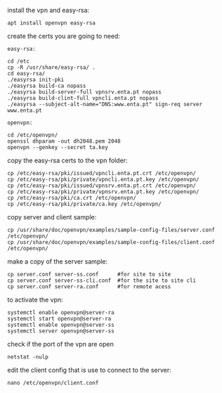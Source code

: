 install the vpn and easy-rsa:

```
apt install openvpn easy-rsa
```
create the certs you are going to need:
```
easy-rsa:

cd /etc
cp -R /usr/share/easy-rsa/ .
cd easy-rsa/
./easyrsa init-pki
./easyrsa build-ca nopass
./easyrsa build-server-full vpnsrv.enta.pt nopass
./easyrsa build-clint-full vpncli.enta.pt nopass
./easyrsa --subject-alt-name="DNS:www.enta.pt" sign-req server www.enta.pt

openvpn:

cd /etc/openvpn/   
openssl dhparam -out dh2048.pem 2048
openvpn --genkey --secret ta.key

```    
copy the easy-rsa certs to the vpn folder: 
```
cp /etc/easy-rsa/pki/issued/vpncli.enta.pt.crt /etc/openvpn/
cp /etc/easy-rsa/pki/private/vpncli.enta.pt.key /etc/openvpn/
cp /etc/easy-rsa/pki/issued/vpnsrv.enta.pt.crt /etc/openvpn/
cp /etc/easy-rsa/pki/private/vpnsrv.enta.pt.key /etc/openvpn/
cp /etc/easy-rsa/pki/ca.crt /etc/openvpn/
cp /etc/easy-rsa/pki/private/ca.key /etc/openvpn/
```
copy server and client sample:
```
cp /usr/share/doc/openvpn/examples/sample-config-files/server.conf /etc/openvpn/  
cp /usr/share/doc/openvpn/examples/sample-config-files/client.conf /etc/openvpn/  
```
make a copy of the server sample:
```
cp server.conf server-ss.conf      #for site to site 
cp server.conf server-ss-cli.conf  #for the site to site cli 
cp server.conf server-ra.conf      #for remote acess 
```   
   
to activate the vpn:   
```
systemctl enable openvpn@server-ra
systemctl start openvpn@server-ra
systemctl enable openvpn@server-ss
systemctl server openvpn@server-ss
```
check if the port of the vpn are open 
```
netstat -nulp
```   
edit the client config that is use to connect to the server:
```
nano /etc/openvpn/client.conf 
```     
     
     


  
  
  
